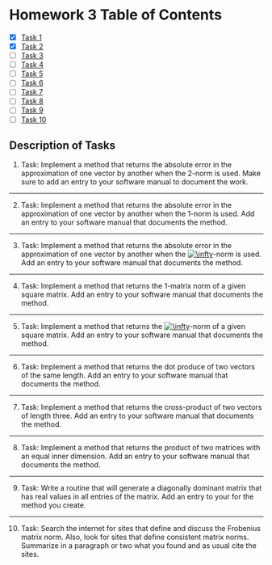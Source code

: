 # Homework 3 Table of Contents

- [x] [Task 1](./Software_Manual/abs_err_vecl2.md)
- [x] [Task 2](./Software_Manual/abs_err_vecl1.md)
- [ ] [Task 3](https://bolanderc.github.io/math5610)
- [ ] [Task 4](https://bolanderc.github.io/math5610)
- [ ] [Task 5 ](https://bolanderc.github.io/math5610)
- [ ] [Task 6](https://bolanderc.github.io/math5610) 
- [ ] [Task 7](https://bolanderc.github.io/math5610)
- [ ] [Task 8](https://bolanderc.github.io/math5610)
- [ ] [Task 9](https://bolanderc.github.io/math5610)
- [ ] [Task 10](https://bolanderc.github.io/math5610)

## Description of Tasks

1. Task: Implement a method that returns the absolute error in the approximation of one vector by another when the 2-norm is used. Make sure to add an entry to your software manual to document the work.

------

2. Task: Implement a method that returns the absolute error in the approximation of one vector by another when the 1-norm is used. Add an entry to your software manual that documents the method.

------

3. Task: Implement a method that returns the absolute error in the approximation of one vector by another when the <a href="https://www.codecogs.com/eqnedit.php?latex=\inline&space;\infty" target="_blank"><img src="https://latex.codecogs.com/gif.latex?\inline&space;\infty" title="\infty" /></a>-norm is used. Add an entry to your software manual that documents the method.

------

4. Task: Implement a method that returns the 1-matrix norm of a given square matrix. Add an entry to your software manual that documents the method.

------

5. Task: Implement a method that returns the <a href="https://www.codecogs.com/eqnedit.php?latex=\inline&space;\infty" target="_blank"><img src="https://latex.codecogs.com/gif.latex?\inline&space;\infty" title="\infty" /></a>-norm of a given square matrix. Add an entry to your software manual that documents the method.

------

6. Task: Implement a method that returns the dot produce of two vectors of the same length. Add an entry to your software manual that documents the method.

------

7. Task: Implement a method that returns the cross-product of two vectors of length three. Add an entry to your software manual that documents the method.

------

8. Task: Implement a method that returns the product of two matrices with an equal inner dimension. Add an entry to your software manual that documents the method.

------

9. Task: Write a routine that will generate a diagonally dominant matrix that has real values in all entries of the matrix. Add an entry to your for the method you create.

------

10. Task: Search the internet for sites that define and discuss the Frobenius matrix norm. Also, look for sites that define consistent matrix norms. Summarize in a paragraph or two what you found and as usual cite the sites.